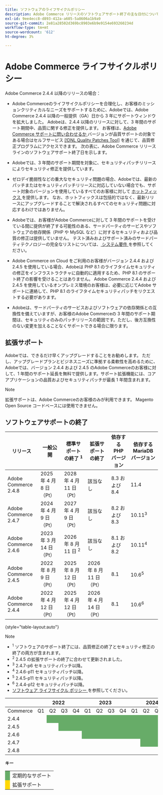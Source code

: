 ```yaml
---
title: ソフトウェアのライフサイクルポリシー
description: Adobe Commerce リリースのソフトウェアサポート終了の主な日付について説明します。
exl-id: 9ee4ecc8-d893-412a-a605-5a8606a1b9a9
source-git-commit: 2e81a28502d369bc8903e6b9e9154e693260234d
workflow-type: tm+mt
source-wordcount: '612'
ht-degree: 3%

---
```



# Adobe Commerce ライフサイクルポリシー

Adobe Commerce 2.4.4 以降のリリースの場合：

- Adobe Commerceのライフサイクルポリシーを合理化し、お客様のミッションクリティカルなニーズをサポートするために、Adobeでは、Adobe Commerce 2.4.4 以降の一般提供（GA）日から 3 年にサポートウィンドウを拡大しました。 Adobeは、2.4.4 以降のリリースに対して、3 年間のサポート期間中、品質に関する修正を提供します。 お客様は、[Adobe Commerce サポートに問い合わせるか ](https://experienceleague.adobe.com/en/docs/commerce-knowledge-base/kb/help-center-guide/magento-help-center-user-guide) バージョンが品質サポートの対象である場合はセルフサービス [[!DNL Quality Patches Tool]](https://experienceleague.adobe.com/tools/commerce-quality-patches/index.html) を通じて、品質修正プログラムにアクセスできます。 次の表に、Adobe Commerce リリースラインのソフトウェアサポート終了日を示します。

- Adobeでは、3 年間のサポート期間を対象に、セキュリティパッチリリースによりセキュリティ修正を提供しています。

- ゼロデイ脆弱性などの重大なセキュリティ問題の場合、Adobeでは、最新のパッチまたはセキュリティパッチリリースに対応していない場合でも、サポート対象のバージョンを使用しているすべてのお客様に対して [ ホットフィックス ](https://support.magento.com/hc/en-us/sections/360003869892-Known-issues-patches-attached-) を提供します。 なお、ホットフィックスは包括的ではなく、最新リリースにアップグレードすることで解決されるすべてのセキュリティ問題に対応するわけではありません。

- Adobeでは、お客様がAdobe Commerceに対して 3 年間のサポートを受けている間に提供が終了する可能性のある、サードパーティのサービスやソフトウェアの依存関係（PHP や MySQL など）に対するセキュリティおよび品質の修正は提供していません。 テスト済みおよびサポート済みのサードパーティテクノロジーの完全なリストについては、[ システム要件 ](../installation/system-requirements.md) を参照してください。

- Adobe Commerce on Cloud をご利用のお客様がバージョン 2.4.4 および 2.4.5 を使用している場合、Adobeは PHP 8.1 のライフタイムセキュリティの修正をインフラストラクチャに自動的に適用するため、PHP 8.1 のサポート終了の影響を受けることはありません。 Adobe Commerce 2.4.4 および 2.4.5 を使用しているオンプレミス環境のお客様は、必要に応じてAdobe サポートに連絡して、PHP 8.1 のライフタイムセキュリティパッチをリクエストする必要があります。

- Adobeは、サードパーティのサービスおよびソフトウェアの依存関係との互換性を備えていますが、お客様のAdobe Commerceの 3 年間のサポート期間は、セキュリティのみのパッチリリースの範囲です。ただし、後方互換性のない変更を加えることなくサポートできる場合に限ります。

## 拡張サポート

Adobeでは、できるだけ早くアップグレードすることをお勧めします。 ただし、アップグレードプランとビジネスニーズに準拠する柔軟性を高めるために、Adobeでは、バージョン 2.4.4 および 2.4.5 のAdobe Commerceのお客様に対して、1 年間のサポート延長を無料で提供します。サポート拡張機能には、コアアプリケーションの品質およびセキュリティパッチが最長 1 年間含まれます。

>[!NOTE]
>
>拡張サポートは、Adobe Commerceのお客様のみが利用できます。 Magento Open Source コードベースには使用できません。

## ソフトウェアサポートの終了

| リリース | 一般公開 | 標準サポートの終了 <sup>1</sup> | 拡張サポートの終了 | 依存する PHP バージョン | 依存する MariaDB バージョン |
|----------------------|----------------------|------------------------------------|-------------------------|-----------------------|---------------------------|
| Adobe Commerce 2.4.8 | 2025 年 4 月 8 日（Pt） | 2028 年 4 月 11 日（Pt） | 該当なし | 8.3 および 8.4 | 11.4 |
| Adobe Commerce 2.4.7 | 2024 年 4 月 9 日（Pt） | 2027 年 4 月 9 日（Pt） | 該当なし | 8.2 および 8.3 | 10.11<sup>3</sup> |
| Adobe Commerce 2.4.6 | 2023 年 3 月 14 日（Pt） | 2026 年 8 月 11 日 <sup>2</sup> | 該当なし | 8.1 および 8.2 | 10.11<sup>4</sup> |
| Adobe Commerce 2.4.5 | 2022 年 8 月 9 日（Pt） | 2025 年 8 月 12 日（Pt） | 2026 年 8 月 11 日（Pt） | 8.1 | 10.6<sup>5</sup> |
| Adobe Commerce 2.4.4 | 2022 年 4 月 12 日（Pt） | 2025 年 4 月 12 日（Pt） | 2026 年 4 月 14 日（Pt） | 8.1 | 10.6<sup>6</sup> |

{style="table-layout:auto"}

>[!NOTE]
>
>- <sup>1</sup> ソフトウェアのサポート終了には、品質修正の終了とセキュリティ修正の終了の両方が含まれます。
>- <sup>2</sup> 2.4.5 の拡張サポートの終了に合わせて更新されました。
>- <sup>3</sup> 2.4.7-p6 セキュリティパッチ以降。
>- <sup>4</sup> 2.4.6-p11 セキュリティパッチ以降。
>- <sup>5</sup> 2.4.5-p11 セキュリティパッチ以降。
>- <sup>6</sup> 2.4.4-p12 セキュリティパッチ以降。
>- [ ソフトウェア ライフサイクル ポリシー ](https://www.adobe.com/content/dam/cc/en/legal/terms/enterprise/pdfs/Adobe-Commerce-Software-Lifecycle-Policy.pdf) を参照してください。

<table style="table-layout:auto">
<thead>
  <tr>
    <th colspan="1"></th>
    <th colspan="4">2022</th>
    <th colspan="4">2023</th>
    <th colspan="4">2024</th>
    <th colspan="4">2025</th>
    <th colspan="4">2026</th>
    <th colspan="4">2027</th>
    <th colspan="4">2028</th>
  </tr>
</thead>
<tbody>
  <tr>
    <td>Commerce</td>
    <td>Q1</td>
    <td>Q2</td>
    <td>Q3</td>
    <td>Q4</td>
    <td>Q1</td>
    <td>Q2</td>
    <td>Q3</td>
    <td>Q4</td>
    <td>Q1</td>
    <td>Q2</td>
    <td>Q3</td>
    <td>Q4</td>
    <td>Q1</td>
    <td>Q2</td>
    <td>Q3</td>
    <td>Q4</td>
    <td>Q1</td>
    <td>Q2</td>
    <td>Q3</td>
    <td>Q4</td>
    <td>Q1</td>
    <td>Q2</td>
    <td>Q3</td>
    <td>Q4</td>
    <td>Q1</td>
    <td>Q2</td>
    <td>Q3</td>
    <td>Q4</td>
  </tr>
  <tr>
    <td>2.4.4</td>
    <td></td>
    <td colspan="13" style="background-color:#67ac68;"></td>
    <td colspan="4" style="background-color:#ffd700;"></td>
    <td colspan="10"></td>
  </tr>
  <tr>
    <td>2.4.5</td>
    <td colspan="2"></td>
    <td colspan="13" style="background-color:#67ac68;"></td>
    <td colspan="4" style="background-color:#ffd700;"></td>
    <td colspan="9"></td>
  </tr>
  <tr>
    <td>2.4.6</td>
    <td colspan="4"></td>
    <td colspan="15" style="background-color:#67ac68;"></td>
    <td colspan="10"></td>
  </tr>
  <tr>
    <td>2.4.7</td>
    <td colspan="9"></td>
    <td colspan="13" style="background-color:#67ac68;"></td>
    <td colspan="6"></td>
  </tr>
  <tr>
    <td>2.4.8</td>
    <td colspan="13"></td>
    <td colspan="13" style="background-color:#67ac68;"></td>
    <td colspan="2"></td>
  </tr>
</tbody>
</table>

**キー**

<table style="table-layout:auto">
 <tbody>
  <tr>
   <td style="background-color:#67ac68;"></td>
   <td>定期的なサポート</td>
  </tr>
  <tr>
   <td style="background-color:#ffd700;"></td>
   <td>拡張サポート</td>
  </tr>
 </tbody>
</table>
